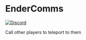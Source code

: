 # EnderComms

[![Discord](https://img.shields.io/discord/163375257162350592?style=flat-square&color=7289da&label=discord&logo=discord&link=https://uberi.fi/x/discord/)](https://uberi.fi/x/discord/)

Call other players to teleport to them